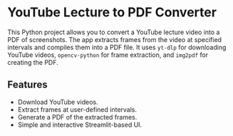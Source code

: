 # YouTube Lecture to PDF Converter

This Python project allows you to convert a YouTube lecture video into a PDF of screenshots. The app extracts frames from the video at specified intervals and compiles them into a PDF file. It uses `yt-dlp` for downloading YouTube videos, `opencv-python` for frame extraction, and `img2pdf` for creating the PDF.

## Features

- Download YouTube videos.
- Extract frames at user-defined intervals.
- Generate a PDF of the extracted frames.
- Simple and interactive Streamlit-based UI.
